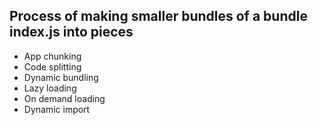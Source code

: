 ## Process of making smaller bundles of a bundle index.js into pieces

- App chunking
- Code splitting
- Dynamic bundling
- Lazy loading
- On demand loading
- Dynamic import
